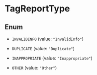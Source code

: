 

# TagReportType

## Enum


* `INVALIDINFO` (value: `"InvalidInfo"`)

* `DUPLICATE` (value: `"Duplicate"`)

* `INAPPROPRIATE` (value: `"Inappropriate"`)

* `OTHER` (value: `"Other"`)



